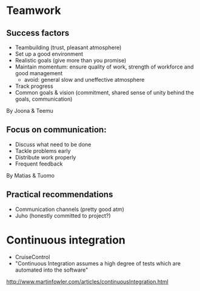 # Teamwork

## Success factors

- Teambuilding (trust, pleasant atmosphere)
- Set up a good environment
- Realistic goals (give more than you promise)
- Maintain momentum: ensure quality of work, strength of workforce and good management
    - avoid: general slow and uneffective atmosphere
- Track progress
- Common goals & vision (commitment, shared sense of unity behind the goals,
  communication)

By Joona & Teemu

## Focus on communication:

- Discuss what need to be done
- Tackle problems early
- Distribute work properly
- Frequent feedback

By Matias & Tuomo

## Practical recommendations

- Communication channels (pretty good atm)
- Juho (honestly committed to project?)

# Continuous integration

- CruiseControl
- "Continuous Integration assumes a high degree of tests which are automated into the software"

http://www.martinfowler.com/articles/continuousIntegration.html